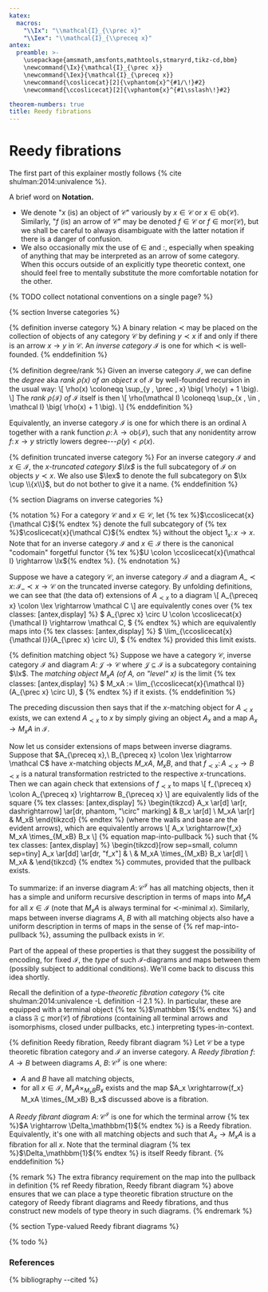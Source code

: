```yaml
---
katex:
  macros:
    "\\Ix": "\\mathcal{I}_{\\prec x}"
    "\\Iex": "\\mathcal{I}_{\\preceq x}"
antex:
  preamble: >-
    \usepackage{amsmath,amsfonts,mathtools,stmaryrd,tikz-cd,bbm}
    \newcommand{\Ix}{\mathcal{I}_{\prec x}}
    \newcommand{\Iex}{\mathcal{I}_{\preceq x}}
    \newcommand{\coslicecat}[2]{\vphantom{x}^{#1/\!}#2}
    \newcommand{\ccoslicecat}[2]{\vphantom{x}^{#1\sslash\!}#2}

theorem-numbers: true
title: Reedy fibrations
---
```


# Reedy fibrations

The first part of this explainer mostly follows {% cite shulman:2014:univalence %}.

A brief word on **Notation.**
- We denote "$x$ (is) an object of $\mathcal C$" variously by $x \in \mathcal C$ or $x \in \mathrm{ob}(\mathcal C)$.
Similarly, "$f$ (is) an arrow of $\mathcal C$" may be denoted $f \in \mathcal C$ or $f \in \mathrm{mor}(\mathcal C)$, but we shall be careful to always disambiguate with the latter notation if there is a danger of confusion.
- We also occasionally mix the use of $\in$ and $\colon$, especially when speaking of anything that may be interpreted as an arrow of some category.
When this occurs outside of an explicitly type theoretic context, one should feel free to mentally substitute the more comfortable notation for the other.

{% TODO collect notational conventions on a single page? %}


{% section Inverse categories %}

{% definition inverse category %}
A binary relation $\prec$ may be placed on the collection of objects of any category $\mathcal C$ by defining $y \prec x$ if and only if there is an arrow $x \rightarrow y$ in $\mathcal C$.
An *inverse category* $\mathcal I$ is one for which $\prec$ is well-founded.
{% enddefinition %}

{% definition degree/rank %}
Given an inverse category $\mathcal I$, we can define the *degree* aka *rank $\rho(x)$ of an object $x$* of $\mathcal I$ by well-founded recursion in the usual way:
\\[
  \rho(x) \coloneqq \sup_{y \, \prec \, x} \big( \rho(y) + 1 \big).
\\]
The *rank $\rho(\mathcal I)$ of $\mathcal I$* itself is then
\\[
  \rho(\mathcal I) \coloneqq \sup_{x \, \in \, \mathcal I} \big( \rho(x) + 1 \big).
\\]
{% enddefinition %}

Equivalently, an inverse category $\mathcal I$ is one for which there is an ordinal $\lambda$ together with a rank function $\rho \colon \lambda \rightarrow \mathrm{ob}(\mathcal I)$, such that any nonidentity arrow $f \colon x \rightarrow y$ strictly lowers degree---$\rho(y) < \rho(x)$.

{% definition truncated inverse category %}
For an inverse category $\mathcal I$ and $x \in \mathcal I$, the *$x$-truncated category $\Ix$* is the full subcategory of $\mathcal I$ on objects $y \prec x$.
We also use $\Iex$ to denote the full subcategory on $\Ix \cup \\{x\\}$, but do not bother to give it a name.
{% enddefinition %}


{% section Diagrams on inverse categories %}

{% notation %}
For a category $\mathcal C$ and $x \in \mathcal C$, let
{% tex %}$\ccoslicecat{x}{\mathcal C}${% endtex %}
denote the full subcategory of
{% tex %}$\coslicecat{x}{\mathcal C}${% endtex %}
without the object $\mathrm{1}_x \colon x \rightarrow x$.
Note that for an inverse category $\mathcal I$ and $x \in \mathcal I$ there is the canonical "codomain" forgetful functor
{% tex %}$U \colon \ccoslicecat{x}{\mathcal I} \rightarrow \Ix${% endtex %}.
{% endnotation %}

Suppose we have a category $\mathcal C$, an inverse category $\mathcal I$ and a diagram $A\_{\prec x} \colon \mathcal{I}\_{\prec x} \rightarrow \mathcal C$ on the truncated inverse category.
By unfolding definitions, we can see that (the data of) extensions of $A_{\prec x}$ to a diagram
\\[
  A_{\preceq x} \colon \Iex \rightarrow \mathcal C
\\]
are equivalently cones over
{% tex classes: [antex,display] %}
$
  A_{\prec x} \circ U \colon \ccoslicecat{x}{\mathcal I} \rightarrow \mathcal C,
$
{% endtex %}
which are equivalently maps into
{% tex classes: [antex,display] %}
$
  \lim_{\ccoslicecat{x}{\mathcal I}}(A_{\prec x} \circ U),
$
{% endtex %}
provided this limit exists.

{% definition matching object %}
Suppose we have a category $\mathcal C$, inverse category $\mathcal I$ and diagram $A \colon \mathcal J \rightarrow \mathcal C$ where $\mathcal J \subseteq \mathcal I$ is a subcategory containing $\Ix$.
The *matching object $M_xA$ (of $A$, on "level" $x$)* is the limit
{% tex classes: [antex,display] %}
$
  M_xA := \lim_{\ccoslicecat{x}{\mathcal I}}(A_{\prec x} \circ U),
$
{% endtex %}
if it exists.
{% enddefinition %}

The preceding discussion then says that if the $x$-matching object for $A_{\prec x}$ exists, we can extend $A_{\prec x}$ to $x$ by simply giving an object $A_x$ and a map $A_x \rightarrow M_xA$ in $\mathcal I$.

Now let us consider extensions of maps between inverse diagrams.
Suppose that
$A_{\preceq x},\ B_{\preceq x} \colon \Iex \rightarrow \mathcal C$
have $x$-matching objects $M\_xA,\ M_xB$, and that
$f_{\prec x} \colon A_{\prec x} \rightarrow B_{\prec x}$
is a natural transformation restricted to the respective $x$-truncations.
Then we can again check that extensions of $f_{\prec x}$ to maps
\\[
  f_{\preceq x} \colon A_{\preceq x} \rightarrow B_{\preceq x}
\\]
are equivalently lids of the square
{% tex classes: [antex,display] %}
\begin{tikzcd}
  A_x \ar[d] \ar[r, dashrightarrow] \ar[dr, phantom, "\circ" marking] & B_x \ar[d] \\
  M_xA \ar[r]                  & M_xB
\end{tikzcd}
{% endtex %}
(where the walls and base are the evident arrows), which are equivalently arrows
\\[
  A_x \xrightarrow{f_x} M_xA \times_{M_xB} B_x
\\] {% equation map-into-pullback %}
such that
{% tex classes: [antex,display] %}
\begin{tikzcd}[row sep=small, column sep=tiny]
  A_x \ar[dd] \ar[dr, "f_x"] & \\
                             & M_xA \times_{M_xB} B_x \ar[dl] \\
  M_xA                       & 
\end{tikzcd}
{% endtex %}
commutes, provided that the pullback exists.

To summarize: if an inverse diagram $A \colon \mathcal{C}^{\mathcal I}$ has all matching objects, then it has a simple and uniform recursive description in terms of maps into $M_xA$ for all $x \in \mathcal I$ (note that $M_xA$ is always terminal for $\prec$-minimal $x$).
Similarly, maps between inverse diagrams $A$, $B$ with all matching objects also have a uniform description in terms of maps in the sense of
{% ref map-into-pullback %},
assuming the pullback exists in $\mathcal C$.

Part of the appeal of these properties is that they suggest the possibility of encoding, for fixed $\mathcal I$, the *type* of such $\mathcal I$-diagrams and maps between them (possibly subject to additional conditions).
We'll come back to discuss this idea shortly.

Recall the definition of a *type-theoretic fibration category* {% cite shulman:2014:univalence -L definition -l 2.1 %}.
In particular, these are equipped with a terminal object
{% tex %}$\mathbbm 1${% endtex %}
and a class $\mathfrak F \subseteq \mathrm{mor}(\mathcal C)$ of *fibrations* (containing all terminal arrows and isomorphisms, closed under pullbacks, etc.) interpreting types-in-context.

{% definition Reedy fibration, Reedy fibrant diagram %}
Let $\mathcal C$ be a type theoretic fibration category and $\mathcal I$ an inverse category.
A *Reedy fibration* $f \colon A \rightarrow B$ between diagrams $A,\ B \colon \mathcal{C}^{\mathcal I}$ is one where:
- $A$ and $B$ have all matching objects,
- for all $x \in \mathcal I$, $M_xA \times_{M_xB} B_x$ exists and the map $A_x \xrightarrow{f_x} M_xA \times_{M_xB} B_x$ discussed above is a fibration.

A *Reedy fibrant diagram* $A \colon \mathcal{C}^{\mathcal I}$ is one for which the terminal arrow
{% tex %}$A \rightarrow \Delta_\mathbbm{1}${% endtex %}
is a Reedy fibration.
Equivalently, it's one with all matching objects and such that $A_x \rightarrow M_xA$ is a fibration for all $x$.
Note that the terminal diagram
{% tex %}$\Delta_\mathbbm{1}${% endtex %}
is itself Reedy fibrant.
{% enddefinition %}

{% remark %}
The extra fibrancy requirement on the map into the pullback in definition {% ref Reedy fibration, Reedy fibrant diagram %} above ensures that we can place a type theoretic fibration structure on the category of Reedy fibrant diagrams and Reedy fibrations, and thus construct new models of type theory in such diagrams.
{% endremark %}


{% section Type-valued Reedy fibrant diagrams %}

{% todo %}


### References

{% bibliography --cited %}